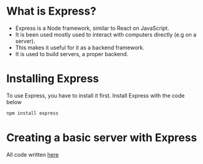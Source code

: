 # What is Express?

- Express is a Node framework, similar to React on JavaScript.
- It is been used mostly used to interact with computers directly (e.g on a server).
- This makes it useful for it as a backend framework.
- It is used to build servers, a proper backend.

# Installing Express

To use Express, you have to install it first. Install Express with the code below
```bash
npm install express
```

# Creating a basic server with Express

All code written [here](./my-express-server/server.js)